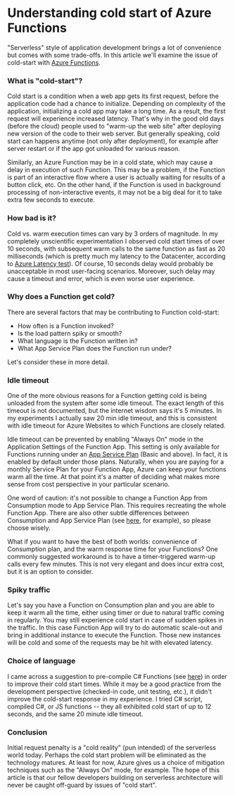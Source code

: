 # Understanding cold start of Azure Functions

"Serverless" style of application development brings a lot of convenience but comes with some trade-offs. In this article we'll examine the issue of cold-start with [Azure Functions](https://azure.microsoft.com/en-us/services/functions/). 

### What is "cold-start"? 

Cold start is a condition when a web app gets its first request, before the application code had a chance to initialize. Depending on complexity of the application, initializing a cold app may take a long time. As a result, the first request will experience increased latency. That's why in the good old days (before the cloud) people used to "warm-up the web site" after deploying new version of the code to their web server. But generally speaking, cold start can happens anytime (not only after deployment), for example after server restart or if the app got unloaded for various reason.

Similarly, an Azure Function may be in a cold state, which may cause a delay in execution of such Function. This may be a problem, if the Function is part of an interactive flow where a user is actually waiting for results of a button click, etc. On the other hand, if the Function is used in background processing of non-interactive events, it may not be a big deal for it to take extra few seconds to execute.

### How bad is it?

Cold vs. warm execution times can vary by 3 orders of magnitude. In my completely unscientific experimentation I observed cold start times of over 10 seconds, with subsequent warm calls to the same function as fast as 20 milliseconds (which is pretty much my latency to the Datacenter, according to [Azure Latency test](http://www.azurespeed.com/)). Of course, 10 seconds delay would probably be unacceptable in most user-facing scenarios. Moreover, such delay may cause a timeout and error, which is even worse user experience.

### Why does a Function get cold?

There are several factors that may be contributing to Function cold-start:
* How often is a Function invoked?
* Is the load pattern spiky or smooth?
* What language is the Function written in?
* What App Service Plan does the Function run under?

Let's consider these in more detail.

### Idle timeout

One of the more obvious reasons for a Function getting cold is being unloaded from the system after some idle timeout. The exact length of this timeout is not documented, but the internet wisdom says it's 5 minutes. In my experiments I actually saw 20 min idle timeout, and this is consistent with idle timeout for Azure Websites to which Functions are closely related.

Idle timeout can be prevented by enabling "Always On" mode in the Application Settings of the Function App. This setting is only available for Functions running under an [App Service Plan](https://docs.microsoft.com/en-us/azure/azure-functions/functions-scale) (Basic and above). In fact, it is enabled by default under those plans. Naturally, when you are paying for a monthly Service Plan for your Function App, Azure can keep your functions warm all the time. At that point it's a matter of deciding what makes more sense from cost perspective in your particular scenario. 

One word of caution: it's not possible to change a Function App from Consumption mode to App Service Plan. This requires recreating the whole Function App. There are also other subtle differences between Consumption and App Service Plan (see [here](https://github.com/projectkudu/kudu/wiki/Azure-Web-App-sandbox#per-sandbox-per-appper-site-numerical-limits), for example), so please choose wisely.

What if you want to have the best of both worlds: convenience of Consumption plan, and the warm response time for your Functions? One commonly suggested workaround is to have a timer-triggered warm-up calls every few minutes. This is not very elegant and does incur extra cost, but it is an option to consider.

### Spiky traffic

Let's say you have a Function on Consumption plan and you are able to keep it warm all the time, either using timer or due to natural traffic coming in regularly. You may still experience cold start in case of sudden spikes in the traffic. In this case Function App will try to do automatic scale-out and bring in additional instance to execute the Function. Those new instances will be cold and some of the requests may be hit with elevated latency.

### Choice of language

I came across a suggestion to pre-compile C# Functions (see [here](https://marketplace.visualstudio.com/items?itemName=AndrewBHall-MSFT.AzureFunctionToolsforVisualStudio2017)) in order to improve their cold start times. While it may be a good practice from the development perspective (checked-in code, unit testing, etc.), it didn't improve the cold-start response in my experience. I tried C# script, compiled C#, or JS functions -- they all exhibited cold start of up to 12 seconds, and the same 20 minute idle timeout.

### Conclusion

Initial request penalty is a "cold reality" (pun intended) of the serverless world today. Perhaps the cold start problem will be eliminated as the technology matures. At least for now, Azure gives us a choice of mitigation techniques such as the "Always On" mode, for example. The hope of this article is that our fellow developers building on serverless architecture will never be caught off-guard by issues of "cold start".
